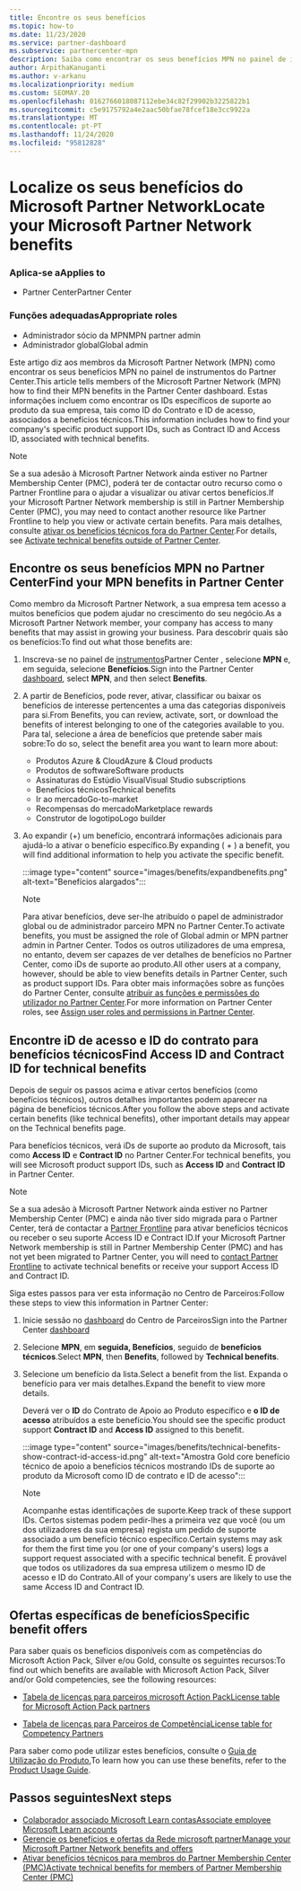 ```yaml
---
title: Encontre os seus benefícios
ms.topic: how-to
ms.date: 11/23/2020
ms.service: partner-dashboard
ms.subservice: partnercenter-mpn
description: Saiba como encontrar os seus benefícios MPN no painel de instrumentos partner Center. Inclui informações sobre como encontrar o seu ID de acesso e ID do contrato para benefícios técnicos.
author: ArpithaKanuganti
ms.author: v-arkanu
ms.localizationpriority: medium
ms.custom: SEOMAY.20
ms.openlocfilehash: 0162766018087112ebe34c82f29902b3225822b1
ms.sourcegitcommit: c5e9175792a4e2aac50bfae78fcef18e3cc9922a
ms.translationtype: MT
ms.contentlocale: pt-PT
ms.lasthandoff: 11/24/2020
ms.locfileid: "95812828"
---
```

# <a name="locate-your-microsoft-partner-network-benefits"></a><span data-ttu-id="96e3b-104">Localize os seus benefícios do Microsoft Partner Network</span><span class="sxs-lookup"><span data-stu-id="96e3b-104">Locate your Microsoft Partner Network benefits</span></span> 

### <a name="applies-to"></a><span data-ttu-id="96e3b-105">Aplica-se a</span><span class="sxs-lookup"><span data-stu-id="96e3b-105">Applies to</span></span>

- <span data-ttu-id="96e3b-106">Partner Center</span><span class="sxs-lookup"><span data-stu-id="96e3b-106">Partner Center</span></span>

### <a name="appropriate-roles"></a><span data-ttu-id="96e3b-107">Funções adequadas</span><span class="sxs-lookup"><span data-stu-id="96e3b-107">Appropriate roles</span></span>

- <span data-ttu-id="96e3b-108">Administrador sócio da MPN</span><span class="sxs-lookup"><span data-stu-id="96e3b-108">MPN partner admin</span></span>
- <span data-ttu-id="96e3b-109">Administrador global</span><span class="sxs-lookup"><span data-stu-id="96e3b-109">Global admin</span></span>

<span data-ttu-id="96e3b-110">Este artigo diz aos membros da Microsoft Partner Network (MPN) como encontrar os seus benefícios MPN no painel de instrumentos do Partner Center.</span><span class="sxs-lookup"><span data-stu-id="96e3b-110">This article tells members of the Microsoft Partner Network (MPN) how to find their MPN benefits in the Partner Center dashboard.</span></span> <span data-ttu-id="96e3b-111">Estas informações incluem como encontrar os IDs específicos de suporte ao produto da sua empresa, tais como ID do Contrato e ID de acesso, associados a benefícios técnicos.</span><span class="sxs-lookup"><span data-stu-id="96e3b-111">This information includes how to find your company's specific product support IDs, such as Contract ID and Access ID, associated with technical benefits.</span></span>

>[!NOTE]
> <span data-ttu-id="96e3b-112">Se a sua adesão à Microsoft Partner Network ainda estiver no Partner Membership Center (PMC), poderá ter de contactar outro recurso como o Partner Frontline para o ajudar a visualizar ou ativar certos benefícios.</span><span class="sxs-lookup"><span data-stu-id="96e3b-112">If your Microsoft Partner Network membership is still in Partner Membership Center (PMC), you may need to contact another resource like Partner Frontline to help you view or activate certain benefits.</span></span> <span data-ttu-id="96e3b-113">Para mais detalhes, consulte [ativar os benefícios técnicos fora do Partner Center](partner-membership-center-tech-benefits-activate.md).</span><span class="sxs-lookup"><span data-stu-id="96e3b-113">For details, see [Activate technical benefits outside of Partner Center](partner-membership-center-tech-benefits-activate.md).</span></span>

## <a name="find-your-mpn-benefits-in-partner-center"></a><span data-ttu-id="96e3b-114">Encontre os seus benefícios MPN no Partner Center</span><span class="sxs-lookup"><span data-stu-id="96e3b-114">Find your MPN benefits in Partner Center</span></span>

<span data-ttu-id="96e3b-115">Como membro da Microsoft Partner Network, a sua empresa tem acesso a muitos benefícios que podem ajudar no crescimento do seu negócio.</span><span class="sxs-lookup"><span data-stu-id="96e3b-115">As a Microsoft Partner Network member, your company has access to many benefits that may assist in growing your business.</span></span> <span data-ttu-id="96e3b-116">Para descobrir quais são os benefícios:</span><span class="sxs-lookup"><span data-stu-id="96e3b-116">To find out what those benefits are:</span></span>

1. <span data-ttu-id="96e3b-117">Inscreva-se no painel de [instrumentos](https://partner.microsoft.com/dashboard/home)Partner Center , selecione **MPN** e, em seguida, selecione **Benefícios**.</span><span class="sxs-lookup"><span data-stu-id="96e3b-117">Sign into the Partner Center [dashboard](https://partner.microsoft.com/dashboard/home), select **MPN**, and then select **Benefits**.</span></span>

2. <span data-ttu-id="96e3b-118">A partir de Benefícios, pode rever, ativar, classificar ou baixar os benefícios de interesse pertencentes a uma das categorias disponíveis para si.</span><span class="sxs-lookup"><span data-stu-id="96e3b-118">From Benefits, you can review, activate, sort, or download the benefits of interest belonging to one of the categories available to you.</span></span> <span data-ttu-id="96e3b-119">Para tal, selecione a área de benefícios que pretende saber mais sobre:</span><span class="sxs-lookup"><span data-stu-id="96e3b-119">To do so, select the benefit area you want to learn more about:</span></span>

   - <span data-ttu-id="96e3b-120">Produtos Azure & Cloud</span><span class="sxs-lookup"><span data-stu-id="96e3b-120">Azure & Cloud products</span></span>
   - <span data-ttu-id="96e3b-121">Produtos de software</span><span class="sxs-lookup"><span data-stu-id="96e3b-121">Software products</span></span>
   - <span data-ttu-id="96e3b-122">Assinaturas do Estúdio Visual</span><span class="sxs-lookup"><span data-stu-id="96e3b-122">Visual Studio subscriptions</span></span>
   - <span data-ttu-id="96e3b-123">Benefícios técnicos</span><span class="sxs-lookup"><span data-stu-id="96e3b-123">Technical benefits</span></span>
   - <span data-ttu-id="96e3b-124">Ir ao mercado</span><span class="sxs-lookup"><span data-stu-id="96e3b-124">Go-to-market</span></span>
   - <span data-ttu-id="96e3b-125">Recompensas do mercado</span><span class="sxs-lookup"><span data-stu-id="96e3b-125">Marketplace rewards</span></span>
   - <span data-ttu-id="96e3b-126">Construtor de logotipo</span><span class="sxs-lookup"><span data-stu-id="96e3b-126">Logo builder</span></span>

3. <span data-ttu-id="96e3b-127">Ao expandir (+) um benefício, encontrará informações adicionais para ajudá-lo a ativar o benefício específico.</span><span class="sxs-lookup"><span data-stu-id="96e3b-127">By expanding ( + ) a benefit, you will find additional information to help you activate the specific benefit.</span></span>

   :::image type="content" source="images/benefits/expandbenefits.png" alt-text="Benefícios alargados":::

   > [!NOTE]
   > <span data-ttu-id="96e3b-129">Para ativar benefícios, deve ser-lhe atribuído o papel de administrador global ou de administrador parceiro MPN no Partner Center.</span><span class="sxs-lookup"><span data-stu-id="96e3b-129">To activate benefits, you must be assigned the role of Global admin or MPN partner admin in Partner Center.</span></span> <span data-ttu-id="96e3b-130">Todos os outros utilizadores de uma empresa, no entanto, devem ser capazes de ver detalhes de benefícios no Partner Center, como iDs de suporte ao produto.</span><span class="sxs-lookup"><span data-stu-id="96e3b-130">All other users at a company, however, should be able to view benefits details in Partner Center, such as product support IDs.</span></span> <span data-ttu-id="96e3b-131">Para obter mais informações sobre as funções do Partner Center, consulte [atribuir as funções e permissões do utilizador no Partner Center](permissions-overview.md).</span><span class="sxs-lookup"><span data-stu-id="96e3b-131">For more information on Partner Center roles, see [Assign user roles and permissions in Partner Center](permissions-overview.md).</span></span>

## <a name="find-access-id-and-contract-id-for-technical-benefits"></a><span data-ttu-id="96e3b-132">Encontre iD de acesso e ID do contrato para benefícios técnicos</span><span class="sxs-lookup"><span data-stu-id="96e3b-132">Find Access ID and Contract ID for technical benefits</span></span>

<span data-ttu-id="96e3b-133">Depois de seguir os passos acima e ativar certos benefícios (como benefícios técnicos), outros detalhes importantes podem aparecer na página de benefícios técnicos.</span><span class="sxs-lookup"><span data-stu-id="96e3b-133">After you follow the above steps and activate certain benefits (like technical benefits), other important details may appear on the Technical benefits page.</span></span>

<span data-ttu-id="96e3b-134">Para benefícios técnicos, verá iDs de suporte ao produto da Microsoft, tais como **Access ID** e **Contract ID** no Partner Center.</span><span class="sxs-lookup"><span data-stu-id="96e3b-134">For technical benefits, you will see Microsoft product support IDs, such as **Access ID** and **Contract ID** in Partner Center.</span></span>

>[!NOTE]
> <span data-ttu-id="96e3b-135">Se a sua adesão à Microsoft Partner Network ainda estiver no Partner Membership Center (PMC) e ainda não tiver sido migrada para o Partner Center, terá de contactar a [Partner Frontline](partner-membership-center-tech-benefits-activate.md) para ativar benefícios técnicos ou receber o seu suporte Access ID e Contract ID.</span><span class="sxs-lookup"><span data-stu-id="96e3b-135">If your Microsoft Partner Network membership is still in Partner Membership Center (PMC) and has not yet been migrated to Partner Center, you will need to [contact Partner Frontline](partner-membership-center-tech-benefits-activate.md) to activate technical benefits or receive your support Access ID and Contract ID.</span></span>

 <span data-ttu-id="96e3b-136">Siga estes passos para ver esta informação no Centro de Parceiros:</span><span class="sxs-lookup"><span data-stu-id="96e3b-136">Follow these steps to view this information in Partner Center:</span></span>

1. <span data-ttu-id="96e3b-137">Inicie sessão no [dashboard](https://partner.microsoft.com/dashboard/home) do Centro de Parceiros</span><span class="sxs-lookup"><span data-stu-id="96e3b-137">Sign into the Partner Center [dashboard](https://partner.microsoft.com/dashboard/home)</span></span>

2. <span data-ttu-id="96e3b-138">Selecione **MPN**, em **seguida, Benefícios**, seguido de **benefícios técnicos**.</span><span class="sxs-lookup"><span data-stu-id="96e3b-138">Select **MPN**, then **Benefits**, followed by **Technical benefits**.</span></span>

3. <span data-ttu-id="96e3b-139">Selecione um benefício da lista.</span><span class="sxs-lookup"><span data-stu-id="96e3b-139">Select a benefit from the list.</span></span> <span data-ttu-id="96e3b-140">Expanda o benefício para ver mais detalhes.</span><span class="sxs-lookup"><span data-stu-id="96e3b-140">Expand the benefit to view more details.</span></span> 

   <span data-ttu-id="96e3b-141">Deverá ver o **ID** do Contrato de Apoio ao Produto específico e **o ID de acesso** atribuídos a este benefício.</span><span class="sxs-lookup"><span data-stu-id="96e3b-141">You should see the specific product support **Contract ID** and **Access ID** assigned to this benefit.</span></span>  

   :::image type="content" source="images/benefits/technical-benefits-show-contract-id-access-id.png" alt-text="Amostra Gold core benefício técnico de apoio a benefícios técnicos mostrando IDs de suporte ao produto da Microsoft como ID de contrato e ID de acesso":::

   > [!NOTE]
   > <span data-ttu-id="96e3b-143">Acompanhe estas identificações de suporte.</span><span class="sxs-lookup"><span data-stu-id="96e3b-143">Keep track of these support IDs.</span></span> <span data-ttu-id="96e3b-144">Certos sistemas podem pedir-lhes a primeira vez que você (ou um dos utilizadores da sua empresa) regista um pedido de suporte associado a um benefício técnico específico.</span><span class="sxs-lookup"><span data-stu-id="96e3b-144">Certain systems may ask for them the first time you (or one of your company's users) logs a support request associated with a specific technical benefit.</span></span> <span data-ttu-id="96e3b-145">É provável que todos os utilizadores da sua empresa utilizem o mesmo ID de acesso e ID do Contrato.</span><span class="sxs-lookup"><span data-stu-id="96e3b-145">All of your company's users are likely to use the same Access ID and Contract ID.</span></span>

## <a name="specific-benefit-offers"></a><span data-ttu-id="96e3b-146">Ofertas específicas de benefícios</span><span class="sxs-lookup"><span data-stu-id="96e3b-146">Specific benefit offers</span></span>

<span data-ttu-id="96e3b-147">Para saber quais os benefícios disponíveis com as competências do Microsoft Action Pack, Silver e/ou Gold, consulte os seguintes recursos:</span><span class="sxs-lookup"><span data-stu-id="96e3b-147">To find out which benefits are available with Microsoft Action Pack, Silver and/or Gold competencies, see the following resources:</span></span>

- [<span data-ttu-id="96e3b-148">Tabela de licenças para parceiros microsoft Action Pack</span><span class="sxs-lookup"><span data-stu-id="96e3b-148">License table for Microsoft Action Pack partners</span></span>](https://assetsprod.microsoft.com/en-us/microsoft-action-pack-license-table.pdf)

- [<span data-ttu-id="96e3b-149">Tabela de licenças para Parceiros de Competência</span><span class="sxs-lookup"><span data-stu-id="96e3b-149">License table for Competency Partners</span></span>](https://assetsprod.microsoft.com/mpn-maps-software-iur-competency-license-table.docx)

<span data-ttu-id="96e3b-150">Para saber como pode utilizar estes benefícios, consulte o [Guia de Utilização do Produto.](https://assets.microsoft.com/MPN-MAPS-Product-Usage-Guide.pdf)</span><span class="sxs-lookup"><span data-stu-id="96e3b-150">To learn how you can use these benefits,  refer to the [Product Usage Guide](https://assets.microsoft.com/MPN-MAPS-Product-Usage-Guide.pdf).</span></span>

## <a name="next-steps"></a><span data-ttu-id="96e3b-151">Passos seguintes</span><span class="sxs-lookup"><span data-stu-id="96e3b-151">Next steps</span></span>

- [<span data-ttu-id="96e3b-152">Colaborador associado Microsoft Learn contas</span><span class="sxs-lookup"><span data-stu-id="96e3b-152">Associate employee Microsoft Learn accounts</span></span>](ms-learn-associate.md)
- [<span data-ttu-id="96e3b-153">Gerencie os benefícios e ofertas da Rede microsoft partner</span><span class="sxs-lookup"><span data-stu-id="96e3b-153">Manage your Microsoft Partner Network benefits and offers</span></span>](manage-your-partner-network-benefits.md)
- [<span data-ttu-id="96e3b-154">Ativar benefícios técnicos para membros do Partner Membership Center (PMC)</span><span class="sxs-lookup"><span data-stu-id="96e3b-154">Activate technical benefits for members of Partner Membership Center (PMC)</span></span>](partner-membership-center-tech-benefits-activate.md)